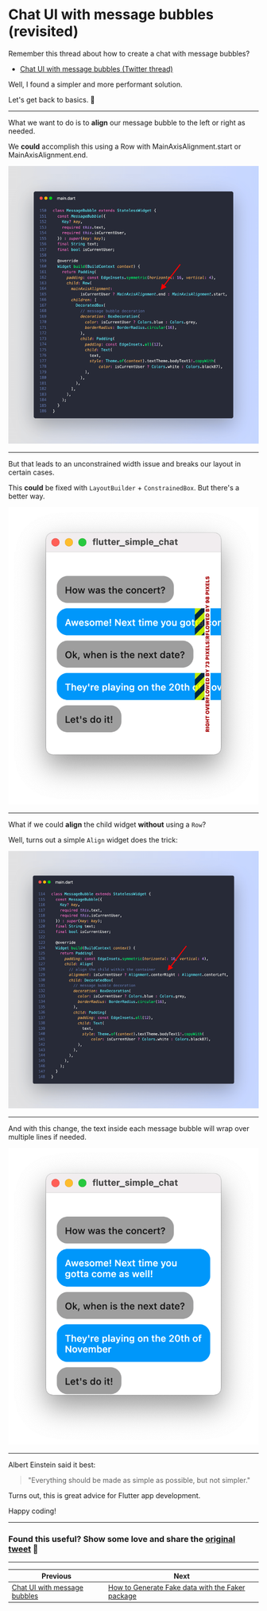# Chat UI with message bubbles (revisited)

Remember this thread about how to create a chat with message bubbles?

- [Chat UI with message bubbles (Twitter thread)](https://twitter.com/biz84/status/1437409386423521282)

Well, I found a simpler and more performant solution.

Let's get back to basics. 🧵

-----

What we want to do is to **align** our message bubble to the left or right as needed.

We **could** accomplish this using a Row with MainAxisAlignment.start or MainAxisAlignment.end.

![](010_message_bubble_row_code.png)

---

But that leads to an unconstrained width issue and breaks our layout in certain cases.

This **could** be fixed with `LayoutBuilder` + `ConstrainedBox`. But there's a better way.

![](010_simple_chat_broken.png)

---

What if we could **align** the child widget **without** using a `Row`?

Well, turns out a simple `Align` widget does the trick:

![](010_message_bubble_alignment_code.png)

---

And with this change, the text inside each message bubble will wrap over multiple lines if needed.

![](010_layout_constrained_box.png)

---

Albert Einstein said it best:

> "Everything should be made as simple as possible, but not simpler."

Turns out, this is great advice for Flutter app development.

Happy coding!

---

### Found this useful? Show some love and share the [original tweet](https://twitter.com/biz84/status/1437692261672919041) 🙏

---

| Previous | Next |
| -------- | ---- |
| [Chat UI with message bubbles](../0008-chat-ui-with-message-bubbles/index.md) | [How to Generate Fake data with the Faker package](../0010-how-to-generate-fake-data-with-the-faker-package/index.md) |
